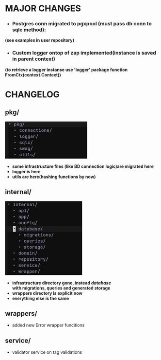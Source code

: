 # MAJOR CHANGES
- ### Postgres conn migrated to pgxpool (must pass db conn to sqlc method):
**(see examples in user repository)**
- ### Custom logger ontop of zap implemented(instance is saved in parent context)
**(to retrieve a logger instanse use 'logger' package function FromCtx(context.Context))**

# CHANGELOG

## pkg/

![Schema](./media/pkg.png)

- **some infrastructure files (like BD connection logic)are migrated here**
- **logger is here**
- **utils are here(hashing functions by now)**


## internal/
![Schema](./media/internal.png)
- **infrastructure directory gone, instead *database*  
with migrations, queries and generated storage**
- **wrappers directory is explicit now**
- **everything else is the same**


## wrappers/
- added new Error wrapper funcitions


## service/
- validator service on tag validations
